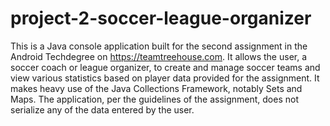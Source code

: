 # project-2-soccer-league-organizer

This is a Java console application built for the second assignment in the Android Techdegree on https://teamtreehouse.com. It allows the user, a soccer coach or league organizer, to create and manage soccer teams and view various statistics based on player data provided for the assignment. It makes heavy use of the Java Collections Framework, notably Sets and Maps. The application, per the guidelines of the assignment, does not serialize any of the data entered by the user.
